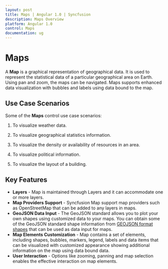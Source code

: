 ```yaml
---
layout: post
title: Maps | Angular 1.0 | Syncfusion
description: Maps Overview
platform: Angular 1.0
control: Maps
documentation: ug
---
```


# Maps

A **Map** is a graphical representation of geographical data. It is used to represent the statistical data of a particular geographical area on Earth. Using pan and zoom, the maps can be navigated. Maps supports enhanced data visualization with bubbles and labels using data bound to the map.

## Use Case Scenarios

Some of the **Maps** control use case scenarios:

1. To visualize weather data.

2. To visualize geographical statistics information.

3. To visualize the density or availability of resources in an area.

4. To visualize political information.

5. To visualize the layout of a building.

## Key Features

* **Layers** - Map is maintained through Layers and it can accommodate one or more layers.
* **Map Providers Support** - Syncfusion Map support map providers such as OpenStreetMap that can be added to any layers in maps.
* **GeoJSON Data Input** - The GeoJSON standard allows you to plot your own shapes using customized data to your maps. You can obtain some of the GeoJSON standard shape information from [GEOJSON format shapes](http://www.syncfusion.com/uploads/user/uploads/Maps_GeoJSON.zip) that can be used as data input for maps.
* **Map Elements Customization** - Map contains a set of elements, including shapes, bubbles, markers, legend, labels and data items that can be visualized with customized appearance showing additional information on the map using data bound data.
* **User Interaction** - Options like zooming, panning and map selection enables the effective interaction on map elements.


